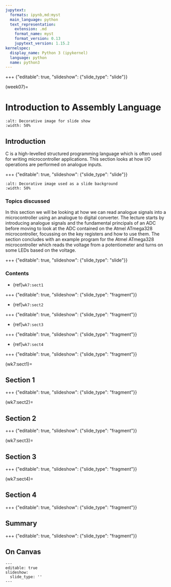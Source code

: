 ```yaml
---
jupytext:
  formats: ipynb,md:myst
  main_language: python
  text_representation:
    extension: .md
    format_name: myst
    format_version: 0.13
    jupytext_version: 1.15.2
kernelspec:
  display_name: Python 3 (ipykernel)
  language: python
  name: python3
---
```


+++ {"editable": true, "slideshow": {"slide_type": "slide"}}

(week07)=
# Introduction to Assembly Language

```{image} ../week02/pictures/chapter_heading.png
:alt: Decorative image for slide show
:width: 50%
```

## Introduction
C is a high-levelled structured programming language which is often used for writing microcontroller applications. This section looks at how I/O operations are performed on analogue inputs.

+++ {"editable": true, "slideshow": {"slide_type": "slide"}}

```{image} ../week02/pictures/contents_image.png
:alt: Decorative image used as a slide background
:width: 50%
```
### Topics discussed

In this section we will be looking at how we can read analogue signals into a microcontroller using an analogue to digital converter. The lecture starts by introducing analogue signals  and the fundamental principals of an ADC before moving to look at the ADC contained on the Atmel ATmega328 microcontroller, focussing on the key registers and how to use them. The section concludes with an example program for the Atmel ATmega328 microcontroller which reads the voltage from a potentiometer and turns on some LEDs based on the voltage.

+++ {"editable": true, "slideshow": {"slide_type": "slide"}}

### Contents

* {ref}`wk7:sect1`

+++ {"editable": true, "slideshow": {"slide_type": "fragment"}}

* {ref}`wk7:sect2`

+++ {"editable": true, "slideshow": {"slide_type": "fragment"}}

* {ref}`wk7:sect3`

+++ {"editable": true, "slideshow": {"slide_type": "fragment"}}

* {ref}`wk7:sect4`

+++ {"editable": true, "slideshow": {"slide_type": "fragment"}}

(wk7:sect1)=
## Section 1

+++ {"editable": true, "slideshow": {"slide_type": "fragment"}}

(wk7:sect2)=
## Section 2

+++ {"editable": true, "slideshow": {"slide_type": "fragment"}}

(wk7:sect3)=
## Section 3

+++ {"editable": true, "slideshow": {"slide_type": "fragment"}}

(wk7:sect4)=
## Section 4

+++ {"editable": true, "slideshow": {"slide_type": "fragment"}}

## Summary

+++ {"editable": true, "slideshow": {"slide_type": "fragment"}}

## On Canvas

```{code-cell} ipython3
---
editable: true
slideshow:
  slide_type: ''
---

```
